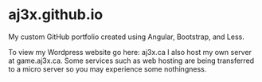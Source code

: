 # aj3x.github.io
My custom GitHub portfolio created using Angular, Bootstrap, and Less.

To view my Wordpress website go here: aj3x.ca
I also host my own server at game.aj3x.ca. Some services such as web hosting are being transferred to a micro server so you may experience some nothingness.
